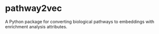 # pathway2vec
A Python package for converting biological pathways to embeddings with enrichment analysis attributes.
